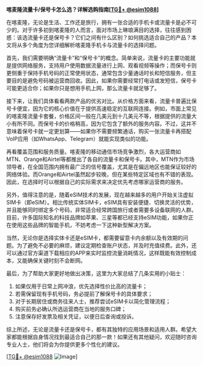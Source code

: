 **喀麦隆流量卡/保号卡怎么选？详解选购指南[[TG💪+ @esim1088](https://t.me/s/esim1088)]**

在喀麦隆，无论是生活、工作还是旅行，拥有一张合适的手机卡或流量卡是必不可少的。对于许多初到喀麦隆的人而言，面对市场上琳琅满目的选择，往往感到困惑：该选流量卡还是保号卡？它们之间有什么区别？如何挑选适合自己的产品？本文将从多个角度为您详细解析喀麦隆手机卡与流量卡的选择问题。

首先，我们需要明确“流量卡”和“保号卡”的概念。简单来说，流量卡的主要功能就是提供网络服务，支持用户使用数据流量进行上网、观看视频等操作；而保号卡则更侧重于保持手机号码的正常使用状态，通常包含少量通话时长和短信服务，但主要目的是避免号码被运营商回收。因此，如果你需要经常打电话或发短信，保号卡可能更适合你；如果你只是想用手机上网，那么流量卡就足够了。

接下来，让我们具体看看两款产品的优劣对比。从价格方面来看，流量卡普遍比保号卡便宜，因为它的核心价值在于提供高速稳定的互联网连接。例如，市面上常见的喀麦隆流量卡套餐，价格区间一般在几美元到十几美元不等，根据提供的流量大小有所不同。而保号卡的价格稍高，因为它包含了额外的服务内容。不过，这并不意味着保号卡就一定更划算——如果你不需要频繁通话，购买一张流量卡再搭配VoIP应用（如WhatsApp、Telegram）就能实现类似的功能。

再看覆盖范围和服务质量。喀麦隆的移动通信市场竞争激烈，各大运营商如MTN、Orange和Airtel等都推出了各自的流量卡和保号卡。其中，MTN作为市场领导者，在全国范围内拥有最广泛的信号覆盖，尤其是在偏远地区也能保证较好的网络体验。而Orange和Airtel虽然起步较晚，但在某些特定区域也有不错的表现。因此，在选择时可以根据自己的实际需求来决定优先考虑哪家运营商的服务。

另外，值得注意的是，随着eSIM技术的发展，现在越来越多的用户开始关注虚拟SIM卡（即eSIM）。相比传统实体SIM卡，eSIM具有安装便捷、切换灵活的优势，并且能够同时绑定多个号码，非常适合经常跨国旅行或者需要多设备联网的人群。目前，许多国际知名的科技品牌如苹果、三星等都已经支持eSIM功能，如果你正在使用这些品牌的智能手机，不妨考虑一下这种新型解决方案。

当然，无论你是选择实体卡还是eSIM卡，都需要留意卡内余额以及有效期的问题。为了避免不必要的麻烦，建议定期检查账户状态，并及时充值续费。此外，还可以通过官方渠道下载相应的APP来实时监控流量消耗情况，这样既能有效控制成本，又能确保关键时刻不会断网。

最后，为了帮助大家更好地做出决策，这里为大家总结了几条实用的小贴士：
1. 如果仅用于日常上网冲浪，优先选择性价比高的流量卡；
2. 若需保留现有手机号码，务必提前了解保号卡的具体要求；
3. 对于长期居住或商务往来人士，推荐尝试eSIM卡以简化管理流程；
4. 购买前务必确认所选运营商在当地的服务口碑；
5. 注意保存好发票及相关凭证，以便日后查询或投诉。

综上所述，无论是流量卡还是保号卡，都有其独特的应用场景和适用人群。希望大家都能根据自身情况找到最适合自己的那一款！如果还有其他疑问，欢迎随时咨询专业人士，他们将会为你提供更多个性化的建议。

[[TG💪+ @esim1088](https://t.me/s/esim1088) ![Image](https://i.postimg.cc/4NQfJmqS/Snipaste-2025-05-13-00-14-12.png)]